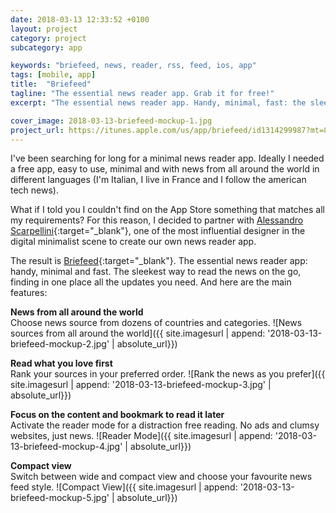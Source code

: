 ```yaml
---
date: 2018-03-13 12:33:52 +0100
layout: project
category: project
subcategory: app

keywords: "briefeed, news, reader, rss, feed, ios, app"
tags: [mobile, app]
title:  "Briefeed"
tagline: "The essential news reader app. Grab it for free!"
excerpt: "The essential news reader app. Handy, minimal, fast: the sleekest way to read the news on the go, finding in one place all the updates you need."

cover_image: 2018-03-13-briefeed-mockup-1.jpg
project_url: https://itunes.apple.com/us/app/briefeed/id1314299987?mt=8
---
```


I've been searching for long for a minimal news reader app. Ideally I needed a free app, easy to use, minimal and with news from all around the world in different languages (I'm Italian, I live in France and I follow the american tech news).

What if I told you I couldn't find on the App Store something that matches all my requirements? For this reason, I decided to partner with [Alessandro Scarpellini](https://www.alessandroscarpellini.it){:target="_blank"}, one of the most influential designer in the digital minimalist scene to create our own news reader app.

The result is [Briefeed](https://www.briefeed.co){:target="_blank"}. The essential news reader app: handy, minimal and fast. The sleekest way to read the news on the go, finding in one place all the updates you need. And here are the main features:

__News from all around the world__ <br>
Choose news source from dozens of countries and categories.
![News sources from all around the world]({{ site.imagesurl | append: '2018-03-13-briefeed-mockup-2.jpg' | absolute_url}})

__Read what you love first__ <br>
Rank your sources in your preferred order.
![Rank the news as you prefer]({{ site.imagesurl | append: '2018-03-13-briefeed-mockup-3.jpg' | absolute_url}})

__Focus on the content and bookmark to read it later__ <br>
Activate the reader mode for a distraction free reading. No ads and clumsy websites, just news.
![Reader Mode]({{ site.imagesurl | append: '2018-03-13-briefeed-mockup-4.jpg' | absolute_url}})

__Compact view__ <br>
Switch between wide and compact view and choose your favourite news feed style.
![Compact View]({{ site.imagesurl | append: '2018-03-13-briefeed-mockup-5.jpg' | absolute_url}})
